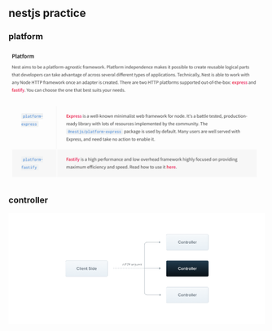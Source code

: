## nestjs practice

### platform

![alt text](markdown/image.png)

### controller

![alt text](image.png)
